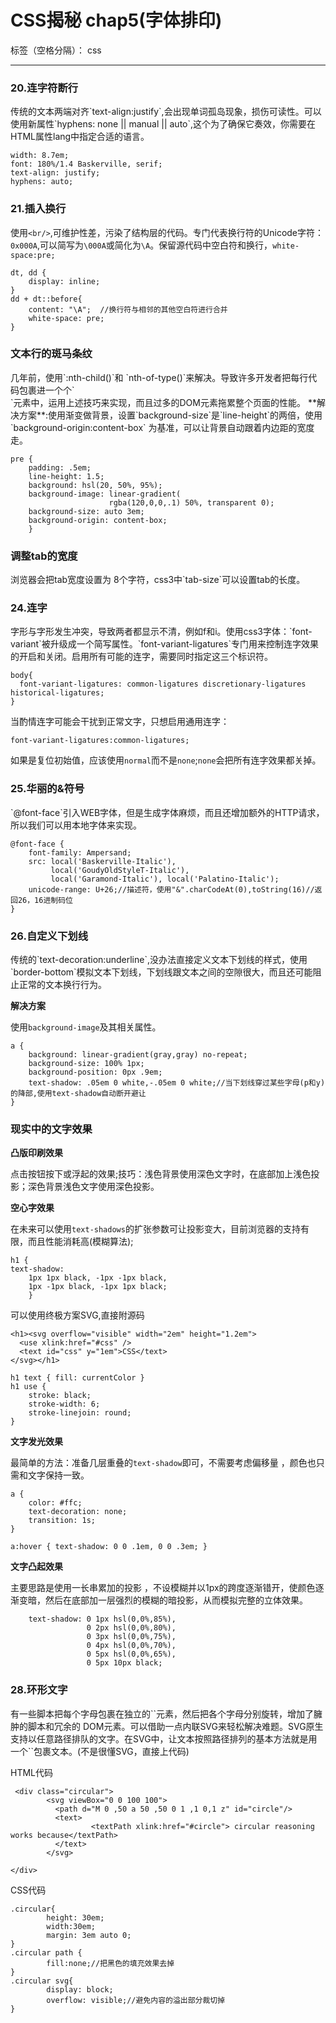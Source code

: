 ﻿# CSS揭秘 chap5(字体排印)

标签（空格分隔）： css

---

<h3>20.连字符断行</h3>
传统的文本两端对齐`text-align:justify`,会出现单词孤岛现象，损伤可读性。可以使用新属性`hyphens: none || manual || auto`,这个为了确保它奏效，你需要在HTML属性lang中指定合适的语言。

```
width: 8.7em;
font: 180%/1.4 Baskerville, serif;
text-align: justify;
hyphens: auto;
```

<h3>21.插入换行</h3>

使用`<br/>`,可维护性差，污染了结构层的代码。专门代表换行符的Unicode字符：`0x000A`,可以简写为`\000A`或简化为`\A`。保留源代码中空白符和换行，`white-space:pre;`

```
dt, dd {
	display: inline;
}
dd + dt::before{
	content: "\A";  //换行符与相邻的其他空白符进行合并
	white-space: pre;
}
```

<h3>文本行的斑马条纹</h3>
几年前，使用`:nth-child()`和 `nth-of-type()`来解决。导致许多开发者把每行代码包裹进一个个`<div>`元素中，运用上述技巧来实现，而且过多的DOM元素拖累整个页面的性能。
**解决方案**:使用渐变做背景，设置`background-size`是`line-height`的两倍，使用`background-origin:content-box` 为基准，可以让背景自动跟着内边距的宽度走。

```
pre { 
	padding: .5em;
	line-height: 1.5;
	background: hsl(20, 50%, 95%);
	background-image: linear-gradient(
	                  rgba(120,0,0,.1) 50%, transparent 0);
	background-size: auto 3em;
	background-origin: content-box;
	}
```

<h3>调整tab的宽度</h3>
浏览器会把tab宽度设置为 8个字符，css3中`tab-size`可以设置tab的长度。

<h3>24.连字</h3>
字形与字形发生冲突，导致两者都显示不清，例如f和i。使用css3字体：`font-variant`被升级成一个简写属性。`font-variant-ligatures`专门用来控制连字效果的开启和关闭。启用所有可能的连字，需要同时指定这三个标识符。

```
body{
  font-variant-ligatures: common-ligatures discretionary-ligatures historical-ligatures;
}
```

当酌情连字可能会干扰到正常文字，只想启用通用连字：

```
font-variant-ligatures:common-ligatures;
```

如果是复位初始值，应该使用`normal`而不是`none`;`none`会把所有连字效果都关掉。
<h3>25.华丽的&符号 </h3>
`@font-face`引入WEB字体，但是生成字体麻烦，而且还增加额外的HTTP请求，所以我们可以用本地字体来实现。

```
@font-face {
	font-family: Ampersand;
	src: local('Baskerville-Italic'),
	     local('GoudyOldStyleT-Italic'),
	     local('Garamond-Italic'), local('Palatino-Italic');
	unicode-range: U+26;//描述符，使用"&".charCodeAt(0),toString(16)//返回26，16进制码位
}
```

<h3>26.自定义下划线</h3>
传统的`text-decoration:underline`,没办法直接定义文本下划线的样式，使用`border-bottom`模拟文本下划线，下划线跟文本之间的空隙很大，而且还可能阻止正常的文本换行行为。

**解决方案**

使用`background-image`及其相关属性。

```
a {
    background: linear-gradient(gray,gray) no-repeat;
    background-size: 100% 1px;
    background-position: 0px .9em;
    text-shadow: .05em 0 white,-.05em 0 white;//当下划线穿过某些字母(p和y)的降部,使用text-shadow自动断开避让
}
```

<h3>现实中的文字效果</h3>

**凸版印刷效果**

点击按钮按下或浮起的效果;技巧：浅色背景使用深色文字时，在底部加上浅色投影；深色背景浅色文字使用深色投影。

**空心字效果**

在未来可以使用`text-shadows`的扩张参数可让投影变大，目前浏览器的支持有限，而且性能消耗高(模糊算法);

```
h1 {
text-shadow: 
    1px 1px black, -1px -1px black,
    1px -1px black, -1px 1px black;
    }
```

可以使用终极方案SVG,直接附源码

```
<h1><svg overflow="visible" width="2em" height="1.2em">
  <use xlink:href="#css" />
  <text id="css" y="1em">CSS</text>
</svg></h1>
```

```
h1 text { fill: currentColor }
h1 use {
	stroke: black; 
	stroke-width: 6;
	stroke-linejoin: round;
}
```

**文字发光效果**

最简单的方法：准备几层重叠的`text-shadow`即可，不需要考虑偏移量 ，颜色也只需和文字保持一致。

```
a {
	color: #ffc;
	text-decoration: none;
	transition: 1s;
}

a:hover { text-shadow: 0 0 .1em, 0 0 .3em; }
```

**文字凸起效果**

主要思路是使用一长串累加的投影 ，不设模糊并以1px的跨度逐渐错开，使颜色逐渐变暗，然后在底部加一层强烈的模糊的暗投影，从而模拟完整的立体效果。

```
	text-shadow: 0 1px hsl(0,0%,85%),
	             0 2px hsl(0,0%,80%),
	             0 3px hsl(0,0%,75%),
	             0 4px hsl(0,0%,70%),
	             0 5px hsl(0,0%,65%),
	             0 5px 10px black;
```

<h3>28.环形文字</h3>
有一些脚本把每个字母包裹在独立的`<span>`元素，然后把各个字母分别旋转，增加了臃肿的脚本和冗余的 DOM元素。可以借助一点内联SVG来轻松解决难题。SVG原生支持以任意路径排队的文字。在SVG中，让文本按照路径排列的基本方法就是用一个`<textPath>`包裹文本。(不是很懂SVG，直接上代码)

HTML代码

```
 <div class="circular">
        <svg viewBox="0 0 100 100">
          <path d="M 0 ,50 a 50 ,50 0 1 ,1 0,1 z" id="circle"/>   
          <text>
                  <textPath xlink:href="#circle"> circular reasoning works because</textPath>
          </text>   
        </svg>

</div>
```

CSS代码

```
.circular{
        height: 30em;
        width:30em;
        margin: 3em auto 0;
}
.circular path {
        fill:none;//把黑色的填充效果去掉
}
.circular svg{
        display: block;
        overflow: visible;//避免内容的溢出部分裁切掉
}
```
